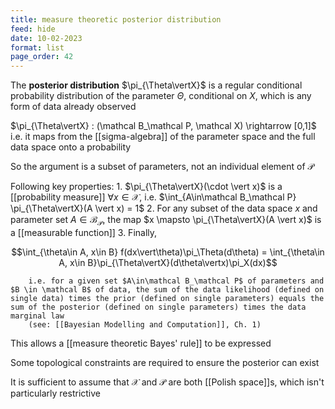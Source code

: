 ```yaml
---
title: measure theoretic posterior distribution
feed: hide
date: 10-02-2023
format: list
page_order: 42
---
```



The **posterior distribution** $\pi_{\Theta\vertX}$ is a regular conditional probability distribution of the parameter $\Theta$, conditional on $X$, which is any form of data already observed

$\pi_{\Theta\vertX} : (\mathcal B_\mathcal P, \mathcal X) \rightarrow [0,1]$ 
	i.e. it maps from the [[sigma-algebra]] of the parameter space and the full data space onto a probability

So the argument is a subset of parameters, not an individual element of $\mathcal P$

Following key properties:
	1. $\pi_{\Theta\vertX}(\cdot \vert x)$ is a [[probability measure]] $\forall x\in \mathcal X$, i.e. $\int_{A\in\mathcal B_\mathcal P} \pi_{\Theta\vertX}(A \vert x) = 1$ 
	2. For any subset of the data space $x$ and parameter set $A\in\mathcal B_\mathcal P$, the map $x \mapsto \pi_{\Theta\vertX}(A \vert x)$ is a [[measurable function]]
	3. Finally, 

$$\int_{\theta\in A, x\in B} f(dx\vert\theta)\pi_\Theta(d\theta) = \int_{\theta\in A, x\in B}\pi_{\Theta\vertX}(d\theta\vertx)\pi_X(dx)$$


		i.e. for a given set $A\in\mathcal B_\mathcal P$ of parameters and $B \in \mathcal B$ of data, the sum of the data likelihood (defined on single data) times the prior (defined on single parameters) equals the sum of the posterior (defined on single parameters) times the data marginal law
		(see: [[Bayesian Modelling and Computation]], Ch. 1)

This allows a [[measure theoretic Bayes' rule]] to be expressed

Some topological constraints are required to ensure the posterior can exist

It is sufficient to assume that $\mathcal X$ and $\mathcal P$ are both [[Polish space]]s, which isn't particularly restrictive